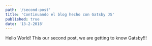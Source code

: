 ```yaml
---
path: '/second-post'
title: 'Continuando el blog hecho con Gatsby JS'
published: true
date: '13-2-2018'
---
```

Hello World! This our second post, we are getting to know Gatsby!!!